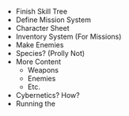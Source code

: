 - Finish Skill Tree
- Define Mission System
- Character Sheet
- Inventory System (For Missions)
- Make Enemies
- Species? (Prolly Not)
- More Content
	- Weapons
	- Enemies
	- Etc.
- Cybernetics? How? 
- Running the 
